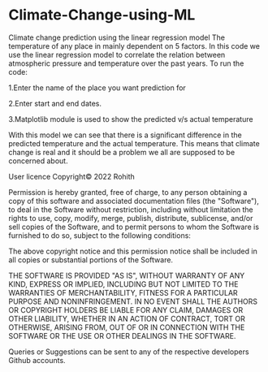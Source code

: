 ﻿# Climate-Change-using-ML


Climate change prediction using the linear regression model
The temperature of any place in mainly dependent on 5 factors.
In this code we use the linear regression model to correlate the relation between atmospheric pressure and temperature over the past years.
To run the code:

1.Enter the name of the place you want prediction for

2.Enter start and end dates.

3.Matplotlib module is used to show the predicted v/s actual temperature

With this model we can see that there is a significant difference in the predicted temperature and the actual temperature. This means that climate change is real and it should be a problem we all are supposed to be concerned about.

User licence Copyright© 2022 Rohith

Permission is hereby granted, free of charge, to any person obtaining a copy of this software and associated documentation files (the "Software"), to deal in the Software without restriction, including without limitation the rights to use, copy, modify, merge, publish, distribute, sublicense, and/or sell copies of the Software, and to permit persons to whom the Software is furnished to do so, subject to the following conditions:

The above copyright notice and this permission notice shall be included in all copies or substantial portions of the Software.

THE SOFTWARE IS PROVIDED "AS IS", WITHOUT WARRANTY OF ANY KIND, EXPRESS OR IMPLIED, INCLUDING BUT NOT LIMITED TO THE WARRANTIES OF MERCHANTABILITY, FITNESS FOR A PARTICULAR PURPOSE AND NONINFRINGEMENT. IN NO EVENT SHALL THE AUTHORS OR COPYRIGHT HOLDERS BE LIABLE FOR ANY CLAIM, DAMAGES OR OTHER LIABILITY, WHETHER IN AN ACTION OF CONTRACT, TORT OR OTHERWISE, ARISING FROM, OUT OF OR IN CONNECTION WITH THE SOFTWARE OR THE USE OR OTHER DEALINGS IN THE SOFTWARE.

Queries or Suggestions can be sent to any of the respective developers Github accounts.

